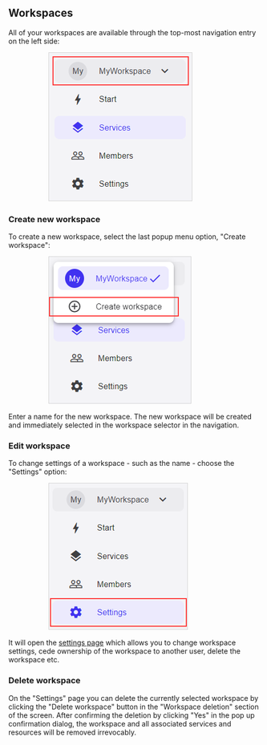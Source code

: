 ## Workspaces

All of your workspaces are available through the top-most navigation entry
on the left side:

<img style="margin-left: 80px; border: 1px; border-style: solid; border-color: lightgray" src="../img/nav_workspace-selector.png">

### Create new workspace

To create a new workspace, select the last popup menu option, "Create workspace":

<img style="margin-left: 80px; border: 1px; border-style: solid; border-color: lightgray" src="../img/nav_workspace-create.png">

Enter a name for the new workspace. The new workspace will be created
and immediately selected in the workspace selector in the navigation.

### Edit workspace

To change settings of a workspace - such as the name - choose the "Settings" option:

<img style="margin-left: 80px; border: 1px; border-style: solid; border-color: lightgray" src="../img/nav_settings.png">

It will open the [settings page](settings.md) which allows you to change
workspace settings, cede ownership of the workspace to another user, delete the
workspace etc.

### Delete workspace

On the "Settings" page you can delete the currently selected workspace by clicking
the "Delete workspace" button in the "Workspace deletion" section of the screen.
After confirming the deletion by clicking "Yes" in the pop up confirmation dialog,
the workspace and all associated services and resources will be removed irrevocably.

